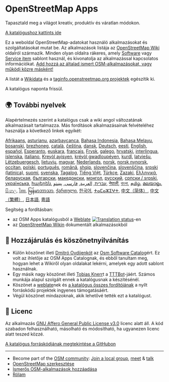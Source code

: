 # OpenStreetMap Apps

Tapasztald meg a világot kreatív, produktív és váratlan módokon.

[A katalógushoz kattints ide](https://osm-apps.zottelig.ch)

Ez a weboldal OpenStreetMap-adatokat használó alkalmazásokat és szolgáltatásokat
mutat be. Az alkalmazások listája az [OpenStreetMap
Wiki](https://wiki.openstreetmap.org/) oldalról származik. Minden olyan oldalra
rákeres, amely [Software](https://wiki.openstreetmap.org/wiki/Template:Software)
vagy [Service item](https://wiki.openstreetmap.org/wiki/Template:Service_item)
sablont használ, és kivonatolja az alkalmazással kapcsolatos információkat. [Add
hozzá az általad ismert OSM-alkalmazásokat, vagy működj közre
másként!](https://wiki.openstreetmap.org/wiki/OSM_Apps_Catalog)

A listát a [Wikidata](https://www.wikidata.org/) és a [taginfo.openstreetmap.org
projektek](https://taginfo.openstreetmap.org/projects) egészítik ki.

A katalógus naponta frissül.

## 🌍 További nyelvek

Alapértelmezés szerint a katalógus csak a wiki angol változatának alkalmazásait
tartalmazza. Más fordítások alkalmazásainak felvételéhez használja a következő
linkek egyikét:

[Afrikaans](/?lang=af), [asturianu](/?lang=ast), [azərbaycanca](/?lang=az),
[Bahasa Indonesia](/?lang=id), [Bahasa Melayu](/?lang=ms),
[bosanski](/?lang=bs), [brezhoneg](/?lang=br), [català](/?lang=ca),
[čeština](/?lang=cs), [dansk](/?lang=da), [Deutsch](/?lang=de),
[eesti](/?lang=et), [English](/?lang=en), [español](/?lang=es),
[Esperanto](/?lang=eo), [euskara](/?lang=eu), [français](/?lang=fr),
[Frysk](/?lang=fy), [galego](/?lang=gl), [hrvatski](/?lang=hr),
[interlingua](/?lang=ia), [íslenska](/?lang=is), [italiano](/?lang=it), [Kreyòl
ayisyen](/?lang=ht), [kréyòl gwadloupéyen](/?lang=gcf), [kurdî](/?lang=ku),
[latviešu](/?lang=lv), [Lëtzebuergesch](/?lang=lb), [lietuvių](/?lang=lt),
[magyar](/?lang=hu), [Nederlands](/?lang=nl), [norsk](/?lang=no), [norsk
nynorsk](/?lang=nn), [occitan](/?lang=oc), [polski](/?lang=pl),
[português](/?lang=pt), [română](/?lang=ro), [shqip](/?lang=sq),
[slovenčina](/?lang=sk), [slovenščina](/?lang=sl), [srpski
(latinica)](/?lang=sr-latn), [suomi](/?lang=fi), [svenska](/?lang=sv),
[Tagalog](/?lang=tl), [Tiếng Việt](/?lang=vi), [Türkçe](/?lang=tr),
[Zazaki](/?lang=diq), [Ελληνικά](/?lang=el), [беларуская](/?lang=be),
[български](/?lang=bg), [македонски](/?lang=mk), [монгол](/?lang=mn),
[русский](/?lang=ru), [српски / srpski](/?lang=sr), [українська](/?lang=uk),
[հայերեն](/?lang=hy), [עברית](/?lang=he), [العربية](/?lang=ar),
[فارسی](/?lang=fa), [پښتو](/?lang=ps), [नेपाली](/?lang=ne), [বাংলা](/?lang=bn),
[தமிழ்](/?lang=ta), [മലയാളം](/?lang=ml), [සිංහල](/?lang=si), [ไทย](/?lang=th),
[မြန်မာဘာသာ](/?lang=my), [ქართული](/?lang=ka), [한국어](/?lang=ko),
[ⵜⴰⵎⴰⵣⵉⵖⵜ](/?lang=tzm), [中文（简体）](/?lang=zh-hans), [中文（繁體）](/?lang=zh-hant),
[日本語](/?lang=ja), [粵語](/?lang=yue)

Segítség a fordításban:

- az OSM Apps katalógusból a
  [Weblate](https://hosted.weblate.org/projects/osm-apps-catalog/osm-apps-catalog)
  <a href="https://hosted.weblate.org/engage/osm-apps-catalog/">
  <img src="https://hosted.weblate.org/widgets/osm-apps-catalog/-/svg-badge.svg" alt="Translation status" /></a>-en
- az [OpenStreetMap Wikin](https://wiki.openstreetmap.org/wiki/Wiki_Translation)
  dokumentált alkalmazásokból

## 🙏 Hozzájárulás és köszönetnyilvánítás

- Külön köszönet illeti [Dmitró
  Ovdijenkót](https://sourceforge.net/u/ujos/profile/) az [Osm Software
  Catalog](https://wiki.openstreetmap.org/wiki/Osm_Software_Catalog)ért. Ez volt
  az ihletője az OSM Apps Catalognak, és ebből tanultam meg, hogyan lehet a
  Wikiről olyan oldalakat lekérni, amelyek egy adott sablont használnak.
- Egy másik nagy köszönet illeti [Tobias
  Knerr](https://wiki.openstreetmap.org/wiki/User:Tordanik)t a
  [TTTBot](https://wiki.openstreetmap.org/wiki/User:TTTBot)-jáért. Számos
  munkája alapul szolgált ennek a katalógusnak a készítésénél.
- Köszönet a [weblate](https://weblate.org/)nek és [a katalógus összes
  fordítójának](https://hosted.weblate.org/user/?q=%20contributes:osm-apps-catalog)
  a nyílt forráskódú projektek ingyenes támogatásáért.
- Végül köszönet mindazoknak, akik lehetővé tették ezt a katalógust.

## 📜 Licenc

Az alkalmazás [GNU Affero General Public License
v3.0](https://github.com/ToastHawaii/osm-apps-catalog/blob/master/LICENSE)
licenc alatt áll. A kód szabadon felhasználható, másolható és módosítható, ha
ugyanezen licenc alatt teszed közzé.

[A katalógus forráskódjának megtekintése a
GitHubon](https://github.com/ToastHawaii/osm-apps-catalog)

---

- Become part of the [OSM
  community](https://resultmaps.neis-one.org/oooc?layers=B&zoom=5&lat=47.6215&lon=7.5816&contributors=TTTTTT):
  [Join a local group](https://usergroups.openstreetmap.de/),
  [meet](https://osmcal.org/) & [talk](https://community.osm.be/)
- [OpenStreetMap
  szerkesztése](https://wiki.openstreetmap.org/wiki/How_to_contribute)
- [Ismerős OSM-alkalmazások
  hozzáadása](https://wiki.openstreetmap.org/wiki/OSM_Apps_Catalog)
- [Rólam](https://wiki.openstreetmap.org/wiki/User:ToastHawaii)
